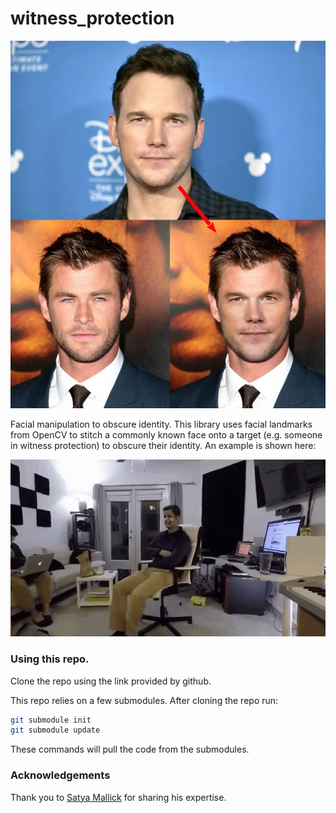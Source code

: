 # witness_protection
![Pratt Hemsworth](/examples/thumbnail.jpg)

Facial manipulation to obscure identity. This library uses facial landmarks from OpenCV to stitch a commonly known face onto a target (e.g. someone in witness protection) to obscure their identity. An example is shown here:

![Swap Gif](/examples/demo1.gif)

### Using this repo.
Clone the repo using the link provided by github.

This repo relies on a few submodules. After cloning the repo run:
```bash
git submodule init
git submodule update
```
These commands will pull the code from the submodules.

### Acknowledgements

Thank you to [Satya Mallick](https://www.learnopencv.com/face-swap-using-opencv-c-python/) for sharing his expertise.
